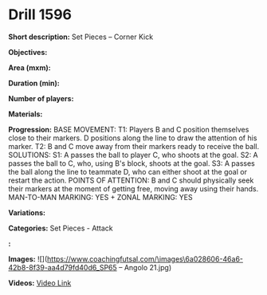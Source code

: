 # Drill 1596

**Short description:**
Set Pieces – Corner Kick

**Objectives:**


**Area (mxm):**


**Duration (min):**


**Number of players:**


**Materials:**


**Progression:**
BASE MOVEMENT: T1: Players B and C position themselves close to their markers. D positions along the line to draw the attention of his marker. T2: B and C move away from their markers ready to receive the ball. SOLUTIONS: S1: A passes the ball to player C, who shoots at the goal. S2: A passes the ball to C, who, using B's block, shoots at the goal. S3: A passes the ball along the line to teammate D, who can either shoot at the goal or restart the action. POINTS OF ATTENTION: B and C should physically seek their markers at the moment of getting free, moving away using their hands. MAN-TO-MAN MARKING: YES + ZONAL MARKING: YES

**Variations:**


**Categories:**
Set Pieces - Attack

**:**


**Images:**
![](https://www.coachingfutsal.com/\images\6a028606-46a6-42b8-8f39-aa4d79fd40d6_SP65 – Angolo 21.jpg)

**Videos:**
[Video Link](https://www.youtube.com/embed/N-MvF1feAkA)

